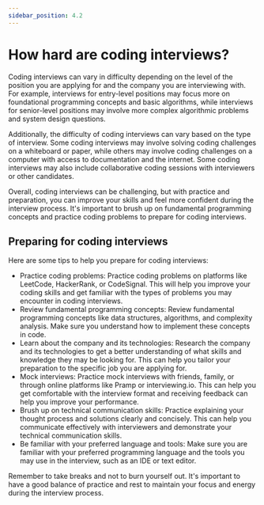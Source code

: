 ```yaml
---
sidebar_position: 4.2
---
```


# How hard are coding interviews?

Coding interviews can vary in difficulty depending on the level of the position you are applying for and the company you are interviewing with. For example, interviews for entry-level positions may focus more on foundational programming concepts and basic algorithms, while interviews for senior-level positions may involve more complex algorithmic problems and system design questions.

Additionally, the difficulty of coding interviews can vary based on the type of interview. Some coding interviews may involve solving coding challenges on a whiteboard or paper, while others may involve coding challenges on a computer with access to documentation and the internet. Some coding interviews may also include collaborative coding sessions with interviewers or other candidates.

Overall, coding interviews can be challenging, but with practice and preparation, you can improve your skills and feel more confident during the interview process. It's important to brush up on fundamental programming concepts and practice coding problems to prepare for coding interviews.

## Preparing for coding interviews

Here are some tips to help you prepare for coding interviews:

- Practice coding problems: Practice coding problems on platforms like LeetCode, HackerRank, or CodeSignal. This will help you improve your coding skills and get familiar with the types of problems you may encounter in coding interviews.
- Review fundamental programming concepts: Review fundamental programming concepts like data structures, algorithms, and complexity analysis. Make sure you understand how to implement these concepts in code.
- Learn about the company and its technologies: Research the company and its technologies to get a better understanding of what skills and knowledge they may be looking for. This can help you tailor your preparation to the specific job you are applying for.
- Mock interviews: Practice mock interviews with friends, family, or through online platforms like Pramp or interviewing.io. This can help you get comfortable with the interview format and receiving feedback can help you improve your performance.
- Brush up on technical communication skills: Practice explaining your thought process and solutions clearly and concisely. This can help you communicate effectively with interviewers and demonstrate your technical communication skills.
- Be familiar with your preferred language and tools: Make sure you are familiar with your preferred programming language and the tools you may use in the interview, such as an IDE or text editor.

Remember to take breaks and not to burn yourself out. It's important to have a good balance of practice and rest to maintain your focus and energy during the interview process.
